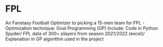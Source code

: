 # FPL
An Fanstasy Football Optimizer to picking a 15-men team for FPL - Optimization technique: Goal Programming (GP)
Include: Code in Python Spyder/ FPL data of 300+ players from season 2021/2022 (excel)/ Explanation in GP algorithm used in the project
